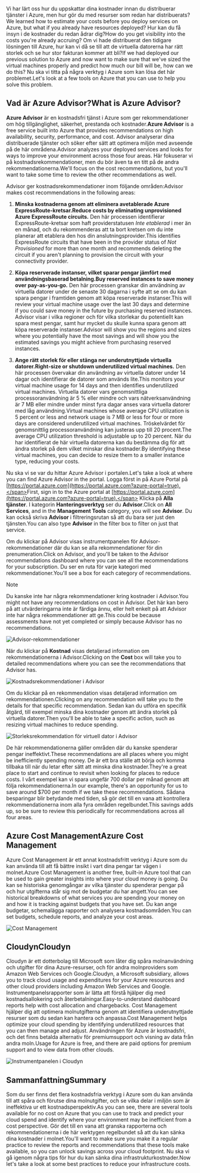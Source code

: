 <span data-ttu-id="638e0-101">Vi har lärt oss hur du uppskattar dina kostnader innan du distribuerar tjänster i Azure, men hur gör du med resurser som redan har distribuerats?</span><span class="sxs-lookup"><span data-stu-id="638e0-101">We learned how to estimate your costs before you deploy services on Azure, but what if you already have resources deployed?</span></span> <span data-ttu-id="638e0-102">Hur kan du få insyn i de kostnader du redan ådrar dig?</span><span class="sxs-lookup"><span data-stu-id="638e0-102">How do you get visibility into the costs you're already accruing?</span></span> <span data-ttu-id="638e0-103">Om vi hade distribuerat den tidigare lösningen till Azure, hur kan vi då se till att de virtuella datorerna har rätt storlek och se hur stor fakturan kommer att bli?</span><span class="sxs-lookup"><span data-stu-id="638e0-103">If we had deployed our previous solution to Azure and now want to make sure that we've sized the virtual machines properly and predict how much our bill will be, how can we do this?</span></span> <span data-ttu-id="638e0-104">Nu ska vi titta på några verktyg i Azure som kan lösa det här problemet.</span><span class="sxs-lookup"><span data-stu-id="638e0-104">Let's look at a few tools on Azure that you can use to help you solve this problem.</span></span>

## <a name="what-is-azure-advisor"></a><span data-ttu-id="638e0-105">Vad är Azure Advisor?</span><span class="sxs-lookup"><span data-stu-id="638e0-105">What is Azure Advisor?</span></span> 

<span data-ttu-id="638e0-106">**Azure Advisor** är en kostnadsfri tjänst i Azure som ger rekommendationer om hög tillgänglighet, säkerhet, prestanda och kostnader.</span><span class="sxs-lookup"><span data-stu-id="638e0-106">**Azure Advisor** is a free service built into Azure that provides recommendations on high availability, security, performance, and cost.</span></span> <span data-ttu-id="638e0-107">Advisor analyserar dina distribuerade tjänster och söker efter sätt att optimera miljön med avseende på de här områdena.</span><span class="sxs-lookup"><span data-stu-id="638e0-107">Advisor analyzes your deployed services and looks for ways to improve your environment across those four areas.</span></span> <span data-ttu-id="638e0-108">Här fokuserar vi på kostnadsrekommendationer, men du bör även ta en titt på de andra rekommendationerna.</span><span class="sxs-lookup"><span data-stu-id="638e0-108">We'll focus on the cost recommendations, but you'll want to take some time to review the other recommendations as well.</span></span>

<span data-ttu-id="638e0-109">Advisor ger kostnadsrekommendationer inom följande områden:</span><span class="sxs-lookup"><span data-stu-id="638e0-109">Advisor makes cost recommendations in the following areas:</span></span> 

1. <span data-ttu-id="638e0-110">**Minska kostnaderna genom att eliminera avetablerade Azure ExpressRoute-kretsar.**</span><span class="sxs-lookup"><span data-stu-id="638e0-110">**Reduce costs by eliminating unprovisioned Azure ExpressRoute circuits.**</span></span> 
    <span data-ttu-id="638e0-111">Den här processen identifierar ExpressRoute-kretsar som haft providerstatusen *Inte etablerad* i mer än en månad, och du rekommenderas att ta bort kretsen om du inte planerar att etablera den hos din anslutningsprovider.</span><span class="sxs-lookup"><span data-stu-id="638e0-111">This identifies ExpressRoute circuits that have been in the provider status of *Not Provisioned* for more than one month and recommends deleting the circuit if you aren't planning to provision the circuit with your connectivity provider.</span></span>

2. <span data-ttu-id="638e0-112">**Köpa reserverade instanser, vilket sparar pengar jämfört med användningsbaserad betalning.**</span><span class="sxs-lookup"><span data-stu-id="638e0-112">**Buy reserved instances to save money over pay-as-you-go.**</span></span> 
    <span data-ttu-id="638e0-113">Den här processen granskar din användning av virtuella datorer under de senaste 30 dagarna i syfte att se om du kan spara pengar i framtiden genom att köpa reserverade instanser.</span><span class="sxs-lookup"><span data-stu-id="638e0-113">This will review your virtual machine usage over the last 30 days and determine if you could save money in the future by purchasing reserved instances.</span></span> <span data-ttu-id="638e0-114">Advisor visar i vilka regioner och för vilka storlekar du potentiellt kan spara mest pengar, samt hur mycket du skulle kunna spara genom att köpa reserverade instanser.</span><span class="sxs-lookup"><span data-stu-id="638e0-114">Advisor will show you the regions and sizes where you potentially have the most savings and will show you the estimated savings you might achieve from purchasing reserved instances.</span></span>
    
3. <span data-ttu-id="638e0-115">**Ange rätt storlek för eller stänga ner underutnyttjade virtuella datorer.**</span><span class="sxs-lookup"><span data-stu-id="638e0-115">**Right-size or shutdown underutilized virtual machines.**</span></span> 
    <span data-ttu-id="638e0-116">Den här processen övervakar din användning av virtuella datorer under 14 dagar och identifierar de datorer som används lite.</span><span class="sxs-lookup"><span data-stu-id="638e0-116">This monitors your virtual machine usage for 14 days and then identifies underutilized virtual machines.</span></span> <span data-ttu-id="638e0-117">Virtuella datorer vars genomsnittliga processoranvändning är 5 % eller mindre och vars nätverksanvändning är 7 MB eller mindre under minst fyra dagar anses vara virtuella datorer med låg användning.</span><span class="sxs-lookup"><span data-stu-id="638e0-117">Virtual machines whose average CPU utilization is 5 percent or less and network usage is 7 MB or less for four or more days are considered underutilized virtual machines.</span></span> <span data-ttu-id="638e0-118">Tröskelvärdet för genomsnittlig processoranvändning kan justeras upp till 20 procent.</span><span class="sxs-lookup"><span data-stu-id="638e0-118">The average CPU utilization threshold is adjustable up to 20 percent.</span></span> <span data-ttu-id="638e0-119">När du har identifierat de här virtuella datorerna kan du bestämma dig för att ändra storlek på dem vilket minskar dina kostnader.</span><span class="sxs-lookup"><span data-stu-id="638e0-119">By identifying these virtual machines, you can decide to resize them to a smaller instance type, reducing your costs.</span></span>

<span data-ttu-id="638e0-120">Nu ska vi se var du hittar Azure Advisor i portalen.</span><span class="sxs-lookup"><span data-stu-id="638e0-120">Let's take a look at where you can find Azure Advisor in the portal.</span></span> <span data-ttu-id="638e0-121">Logga först in på Azure Portal på [https://portal.azure.com](https://portal.azure.com?azure-portal=true).</span><span class="sxs-lookup"><span data-stu-id="638e0-121">First, sign in to the Azure portal at [https://portal.azure.com](https://portal.azure.com?azure-portal=true).</span></span> <span data-ttu-id="638e0-122">Klicka på **Alla tjänster**. I kategorin **Hanteringsverktyg** ser du **Advisor**.</span><span class="sxs-lookup"><span data-stu-id="638e0-122">Click on **All Services**, and in the **Management Tools** category, you will see **Advisor**.</span></span> <span data-ttu-id="638e0-123">Du kan också skriva **Advisor** i filtreringsrutan så att du bara ser just den tjänsten.</span><span class="sxs-lookup"><span data-stu-id="638e0-123">You can also type **Advisor** in the filter box to filter on just that service.</span></span> 

<span data-ttu-id="638e0-124">Om du klickar på Advisor visas instrumentpanelen för Advisor-rekommendationer där du kan se alla rekommendationer för din prenumeration.</span><span class="sxs-lookup"><span data-stu-id="638e0-124">Click on Advisor, and you'll be taken to the Advisor recommendations dashboard where you can see all the recommendations for your subscription.</span></span> <span data-ttu-id="638e0-125">Du ser en ruta för varje kategori med rekommendationer.</span><span class="sxs-lookup"><span data-stu-id="638e0-125">You'll see a box for each category of recommendations.</span></span> 

> [!NOTE]
> <span data-ttu-id="638e0-126">Du kanske inte har några rekommendationer kring kostnader i Advisor.</span><span class="sxs-lookup"><span data-stu-id="638e0-126">You might not have any recommendations on cost in Advisor.</span></span> <span data-ttu-id="638e0-127">Det här kan bero på att utvärderingarna inte är färdiga ännu, eller helt enkelt på att Advisor inte har några rekommendationer att ge.</span><span class="sxs-lookup"><span data-stu-id="638e0-127">This could be because assessments have not yet completed or simply because Advisor has no recommendations.</span></span>

![Advisor-rekommendationer](../media-drafts/3-advisor-recommendations.png)

<span data-ttu-id="638e0-129">När du klickar på **Kostnad** visas detaljerad information om rekommendationerna i Advisor.</span><span class="sxs-lookup"><span data-stu-id="638e0-129">Clicking on the **Cost** box will take you to detailed recommendations where you can see the recommendations that Advisor has.</span></span>

![Kostnadsrekommendationer i Advisor](../media-drafts/3-advisor-cost-recommendations.png)

<span data-ttu-id="638e0-131">Om du klickar på en rekommendation visas detaljerad information om rekommendationen.</span><span class="sxs-lookup"><span data-stu-id="638e0-131">Clicking on any recommendation will take you to the details for that specific recommendation.</span></span> <span data-ttu-id="638e0-132">Sedan kan du utföra en specifik åtgärd, till exempel minska dina kostnader genom att ändra storlek på virtuella datorer.</span><span class="sxs-lookup"><span data-stu-id="638e0-132">Then you'll be able to take a specific action, such as resizing virtual machines to reduce spending.</span></span>

![Storleksrekommendation för virtuell dator i Advisor](../media-drafts/3-advisor-resize-vm.png)

<span data-ttu-id="638e0-134">De här rekommendationerna gäller områden där du kanske spenderar pengar ineffektivt.</span><span class="sxs-lookup"><span data-stu-id="638e0-134">These recommendations are all places where you might be inefficiently spending money.</span></span> <span data-ttu-id="638e0-135">De är ett bra ställe att börja och komma tillbaka till när du letar efter sätt att minska dina kostnader.</span><span class="sxs-lookup"><span data-stu-id="638e0-135">They're a great place to start and continue to revisit when looking for places to reduce costs.</span></span> <span data-ttu-id="638e0-136">I vårt exempel kan vi spara ungefär 700 dollar per månad genom att följa rekommendationerna.</span><span class="sxs-lookup"><span data-stu-id="638e0-136">In our example, there's an opportunity for us to save around $700 per month if we take these recommendations.</span></span> <span data-ttu-id="638e0-137">Sådana besparingar blir betydande med tiden, så gör det till en vana att kontrollera rekommendationerna inom alla fyra områden regelbundet.</span><span class="sxs-lookup"><span data-stu-id="638e0-137">This savings adds up, so be sure to review this periodically for recommendations across all four areas.</span></span>

## <a name="azure-cost-management"></a><span data-ttu-id="638e0-138">Azure Cost Management</span><span class="sxs-lookup"><span data-stu-id="638e0-138">Azure Cost Management</span></span>

<span data-ttu-id="638e0-139">Azure Cost Management är ett annat kostnadsfritt verktyg i Azure som du kan använda till att få bättre insikt i vart dina pengar tar vägen i molnet.</span><span class="sxs-lookup"><span data-stu-id="638e0-139">Azure Cost Management is another free, built-in Azure tool that can be used to gain greater insights into where your cloud money is going.</span></span> <span data-ttu-id="638e0-140">Du kan se historiska genomgångar av vilka tjänster du spenderar pengar på och hur utgifterna står sig mot de budgetar du har angett.</span><span class="sxs-lookup"><span data-stu-id="638e0-140">You can see historical breakdowns of what services you are spending your money on and how it is tracking against budgets that you have set.</span></span> <span data-ttu-id="638e0-141">Du kan ange budgetar, schemalägga rapporter och analysera kostnadsområden.</span><span class="sxs-lookup"><span data-stu-id="638e0-141">You can set budgets, schedule reports, and analyze your cost areas.</span></span>

![Cost Management](../media-drafts/3-cost-management.png)

## <a name="cloudyn"></a><span data-ttu-id="638e0-143">Cloudyn</span><span class="sxs-lookup"><span data-stu-id="638e0-143">Cloudyn</span></span> 

<span data-ttu-id="638e0-144">Cloudyn är ett dotterbolag till Microsoft som låter dig spåra molnanvändning och utgifter för dina Azure-resurser, och för andra molnproviders som Amazon Web Services och Google.</span><span class="sxs-lookup"><span data-stu-id="638e0-144">Cloudyn, a Microsoft subsidiary, allows you to track cloud usage and expenditures for your Azure resources and other cloud providers including Amazon Web Services and Google.</span></span> <span data-ttu-id="638e0-145">Instrumentpanelsrapporter som är lätta att förstå hjälper dig med kostnadsallokering och återbetalningar.</span><span class="sxs-lookup"><span data-stu-id="638e0-145">Easy-to-understand dashboard reports help with cost allocation and chargebacks.</span></span> <span data-ttu-id="638e0-146">Cost Management hjälper dig att optimera molnutgifterna genom att identifiera underutnyttjade resurser som du sedan kan hantera och anpassa.</span><span class="sxs-lookup"><span data-stu-id="638e0-146">Cost Management helps optimize your cloud spending by identifying underutilized resources that you can then manage and adjust.</span></span> <span data-ttu-id="638e0-147">Användningen för Azure är kostnadsfri, och det finns betalda alternativ för premiumsupport och visning av data från andra moln.</span><span class="sxs-lookup"><span data-stu-id="638e0-147">Usage for Azure is free, and there are paid options for premium support and to view data from other clouds.</span></span> 

![Instrumentpanelen i Cloudyn](../media-drafts/3-cloudyn-mgt-dash.png)

## <a name="summary"></a><span data-ttu-id="638e0-149">Sammanfattning</span><span class="sxs-lookup"><span data-stu-id="638e0-149">Summary</span></span>

<span data-ttu-id="638e0-150">Som du ser finns det flera kostnadsfria verktyg i Azure som du kan använda till att spåra och förutse dina molnutgifter, och se vilka delar i miljön som är ineffektiva ur ett kostnadsperspektiv.</span><span class="sxs-lookup"><span data-stu-id="638e0-150">As you can see, there are several tools available for no cost on Azure that you can use to track and predict your cloud spend and identify where your environment may be inefficient from a cost perspective.</span></span> <span data-ttu-id="638e0-151">Gör det till en vana att granska rapporterna och rekommendationerna i de här verktygen regelbundet så att du kan sänka dina kostnader i molnet.</span><span class="sxs-lookup"><span data-stu-id="638e0-151">You'll want to make sure you make it a regular practice to review the reports and recommendations that these tools make available, so you can unlock savings across your cloud footprint.</span></span> <span data-ttu-id="638e0-152">Nu ska vi gå igenom några tips för hur du kan sänka dina infrastrukturkostnader.</span><span class="sxs-lookup"><span data-stu-id="638e0-152">Now let's take a look at some best practices to reduce your infrastructure costs.</span></span>

